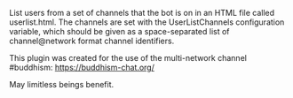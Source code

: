 List users from a set of channels that the bot is on in an HTML file called userlist.html. The channels are set with the UserListChannels configuration variable, which should be given as a space-separated list of channel@network format channel identifiers.

This plugin was created for the use of the multi-network channel #buddhism: https://buddhism-chat.org/

May limitless beings benefit.
